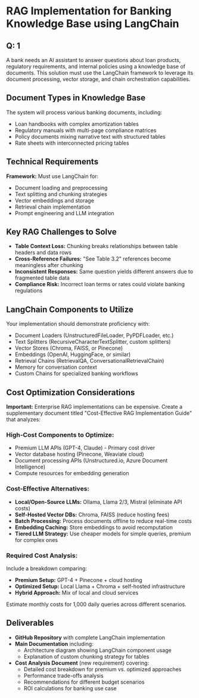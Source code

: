 # RAG Implementation for Banking Knowledge Base using LangChain

## Q: 1

A bank needs an AI assistant to answer questions about loan products, regulatory requirements, and internal policies using a knowledge base of documents. This solution must use the LangChain framework to leverage its document processing, vector storage, and chain orchestration capabilities.

## Document Types in Knowledge Base

The system will process various banking documents, including:

- Loan handbooks with complex amortization tables
- Regulatory manuals with multi-page compliance matrices
- Policy documents mixing narrative text with structured tables
- Rate sheets with interconnected pricing tables

## Technical Requirements

**Framework:** Must use LangChain for:

- Document loading and preprocessing
- Text splitting and chunking strategies
- Vector embeddings and storage
- Retrieval chain implementation
- Prompt engineering and LLM integration

## Key RAG Challenges to Solve

- **Table Context Loss:** Chunking breaks relationships between table headers and data rows
- **Cross-Reference Failures:** "See Table 3.2" references become meaningless after chunking
- **Inconsistent Responses:** Same question yields different answers due to fragmented table data
- **Compliance Risk:** Incorrect loan terms or rates could violate banking regulations

## LangChain Components to Utilize

Your implementation should demonstrate proficiency with:

- Document Loaders (UnstructuredFileLoader, PyPDFLoader, etc.)
- Text Splitters (RecursiveCharacterTextSplitter, custom splitters)
- Vector Stores (Chroma, FAISS, or Pinecone)
- Embeddings (OpenAI, HuggingFace, or similar)
- Retrieval Chains (RetrievalQA, ConversationalRetrievalChain)
- Memory for conversation context
- Custom Chains for specialized banking workflows

## Cost Optimization Considerations

**Important:** Enterprise RAG implementations can be expensive. Create a supplementary document titled "Cost-Effective RAG Implementation Guide" that analyzes:

### High-Cost Components to Optimize:

- Premium LLM APIs (GPT-4, Claude) - Primary cost driver
- Vector database hosting (Pinecone, Weaviate cloud)
- Document processing APIs (Unstructured.io, Azure Document Intelligence)
- Compute resources for embedding generation

### Cost-Effective Alternatives:

- **Local/Open-Source LLMs:** Ollama, Llama 2/3, Mistral (eliminate API costs)
- **Self-Hosted Vector DBs:** Chroma, FAISS (reduce hosting fees)
- **Batch Processing:** Process documents offline to reduce real-time costs
- **Embedding Caching:** Store embeddings to avoid recomputation
- **Tiered LLM Strategy:** Use cheaper models for simple queries, premium for complex ones

### Required Cost Analysis:

Include a breakdown comparing:

- **Premium Setup:** GPT-4 + Pinecone + cloud hosting
- **Optimized Setup:** Local Llama + Chroma + self-hosted infrastructure
- **Hybrid Approach:** Mix of local and cloud services

Estimate monthly costs for 1,000 daily queries across different scenarios.

## Deliverables

- **GitHub Repository** with complete LangChain implementation
- **Main Documentation** including:
  - Architecture diagram showing LangChain component usage
  - Explanation of custom chunking strategy for tables
- **Cost Analysis Document** (new requirement) covering:
  - Detailed cost breakdown for premium vs. optimized approaches
  - Performance trade-offs analysis
  - Recommendations for different budget scenarios
  - ROI calculations for banking use case
